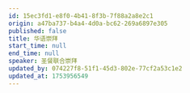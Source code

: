 ```yaml
---
id: 15ec3fd1-e8f0-4b41-8f3b-7f88a2a8e2c1
origin: a47ba737-b4a4-4d0a-bc62-269a6897e305
published: false
title: 华语崇拜
start_time: null
end_time: null
speaker: 圣餐联合崇拜
updated_by: 074227f8-51f1-45d3-802e-77cf2a53c1e2
updated_at: 1753956549
---
```

